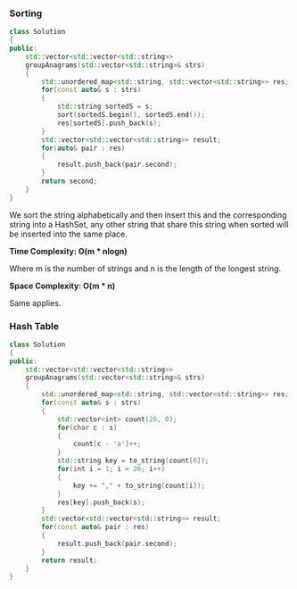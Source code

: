 ### Sorting

```cpp
class Solution
{
public:
	std::vector<std::vector<std::string>>
	groupAnagrams(std::vector<std::string>& strs)
	{
		std::unordered_map<std::string, std::vector<std::string>> res;
		for(const auto& s : strs)
		{
			std::string sortedS = s;
			sort(sortedS.begin(), sortedS.end());
			res[sortedS].push_back(s);
		}
		std::vector<std::vector<std::string>> result;
		for(auto& pair : res)
		{
			result.push_back(pair.second);
		}
		return second;
	}
}
```

We sort the string alphabetically and then insert this and the corresponding string into a HashSet, any other string that share this string when sorted will be inserted into the same place.

__Time Complexity: O(m * nlogn)__

Where m is the number of strings and n is the length of the longest string.

__Space Complexity: O(m * n)__

Same applies.

### Hash Table

```cpp
class Solution
{
public:
	std::vector<std::vector<std::string>>
	groupAnagrams(std::vector<std::string>& strs)
	{
		std::unordered_map<std::string, std::vector<std::string>> res;
		for(const auto& s : strs)
		{
			std::vector<int> count(26, 0);
			for(char c : s)
			{
				count[c - 'a']++;
			}
			std::string key = to_string(count[0]);
			for(int i = 1; i < 26; i++)
			{
				key += "," + to_string(count[i]);
			}
			res[key].push_back(s);
		}
		std::vector<std::vector<std::string>> result;
		for(const auto& pair : res)
		{
			result.push_back(pair.second);
		}
		return result;                                                                                                 
	}
}
```